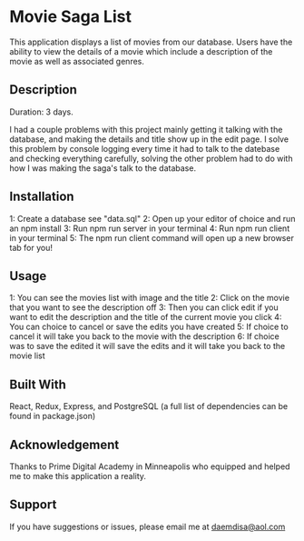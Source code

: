 # Movie Saga List
This application displays a list of movies from our database. Users have the ability to view the details of a movie which include a description of the movie as well as associated genres.

## Description
Duration: 3 days.

I had a couple problems with this project mainly getting it talking with the database, and making the details and title show up in the edit page. I solve this problem by console logging every time it had to talk to the datebase and checking everything carefully, solving the other problem had to do with how I was making the saga's talk to the database.

## Installation
1: Create a database see "data.sql"
2: Open up your editor of choice and run an npm install
3: Run npm run server in your terminal
4: Run npm run client in your terminal
5: The npm run client command will open up a new browser tab for you!

## Usage
1: You can see the movies list with image and the title
2: Click on the movie that you want to see the description off
3: Then you can click edit if you want to edit the description and the title of the current movie you click
4: You can choice to cancel or save the edits you have created
5: If choice to cancel it will take you back to the movie with the description
6: If choice was to save the edited it will save the edits and it will take you back to the movie list

## Built With
React, Redux, Express, and PostgreSQL (a full list of dependencies can be found in package.json)

## Acknowledgement
Thanks to Prime Digital Academy in Minneapolis who equipped and helped me to make this application a reality.

## Support
If you have suggestions or issues, please email me at daemdisa@aol.com